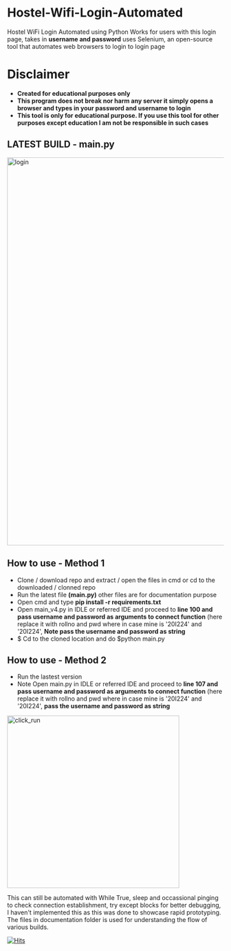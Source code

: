 # Hostel-Wifi-Login-Automated
Hostel WiFi Login Automated using Python
Works for users with this login page, takes in **username and password** uses Selenium, an open-source tool that automates web browsers to login to login page

# Disclaimer
- **Created for educational purposes only**
- **This program does not break nor harm any server it simply opens a browser and types in your password and username to login**
- **This tool is only for educational purpose. If you use this tool for other purposes except education I am not be responsible in such cases**


## **LATEST BUILD - main.py**
<img src="https://user-images.githubusercontent.com/75175772/171265320-e75e2d85-3648-45d9-bf6b-82596d38d653.png" alt="login" width="900"/>


## How to use - Method 1
- Clone / download repo and extract / open the files in cmd or cd to the downloaded / clonned repo
- Run the latest file **(main.py)** other files are for documentation purpose 
- Open cmd and type **pip install -r requirements.txt** 
- Open main_v4.py in IDLE or referred IDE and proceed to **line 100 and pass username and password as arguments to connect function** (here replace it with rollno and pwd where in case mine is '20I224' and '20I224', **Note pass the username and password as string**
- $ Cd to the cloned location and do $python main.py
## How to use - Method 2
- Run the lastest version
- Note Open main.py in IDLE or referred IDE and proceed to **line 107 and pass username and password as arguments to connect function** (here replace it with rollno and pwd where in case mine is '20I224' and '20I224', **pass the username and password as string**
<img src="https://user-images.githubusercontent.com/75175772/171410407-5543dc02-49b0-4d69-bff5-94db3e70b7ec.png" alt="click_run" width="400"/>


This can still be automated with While True, sleep and occassional pinging to check connection establishment, try except blocks for better debugging, I haven't implemented this as this was done to showcase rapid prototyping. The files in documentation folder is used for understanding the flow of various builds.

[![Hits](https://hits.seeyoufarm.com/api/count/incr/badge.svg?url=https%3A%2F%2Fgithub.com%2FKaushik-Ss%2FPSG-Tech-Hostel-WiFi-Login-Automated&count_bg=%237CFF18&title_bg=%23A83636&icon=&icon_color=%234D2121&title=Total+Visitors&edge_flat=true)](https://hits.seeyoufarm.com)


